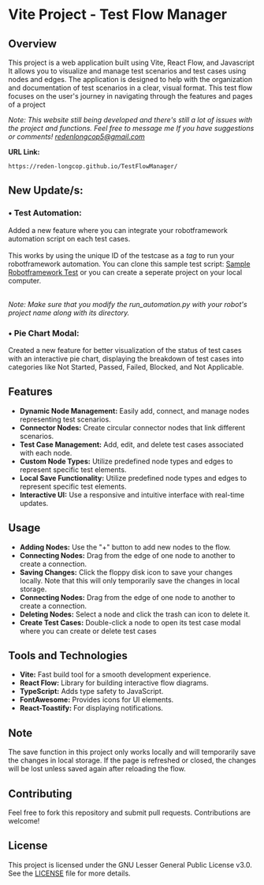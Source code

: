 <h1>Vite Project - Test Flow Manager</h1>

<h2>Overview</h2>
<p>This project is a web application built using Vite, React Flow, and Javascript It allows you to visualize and manage test scenarios and test cases using nodes and edges. The application is designed to help with the organization and documentation of test scenarios in a clear, visual format. This test flow focuses on the user's journey in navigating through the features and pages of a project</p>

<i>Note: This website still being developed and there's still a lot of issues with the project and functions. Feel free to message me If you have suggestions or comments! redenlongcop5@gmail.com</i>

<b>URL Link:</b>

<pre><code id='code-block'>https://reden-longcop.github.io/TestFlowManager/</code></pre>

<h2>New Update/s:</h2>
<span>
    <h3>• Test Automation:</h3> Added a new feature where you can integrate your robotframework automation script on each test cases.<br><br>
    This works by using the unique ID of the testcase as a <i>tag</i> to run your robotframework automation. You can clone this sample test script: <a href='https://github.com/Code-Me-N0t/Test-Login'>Sample Robotframework Test</a> or you can create a seperate project on your local computer.
    <br><br>
    <p><i>Note: Make sure that you modify the <em>run_automation.py</em> with your robot's project name along with its directory.</i></p>
</span>
<span>
    <h3>• Pie Chart Modal:</h3> Created a new feature for better visualization of the status of test cases with an interactive pie chart, displaying the breakdown of test cases into categories like Not Started, Passed, Failed, Blocked, and Not Applicable.
</span>

<h2>Features</h2>
<ul>
    <li><strong>Dynamic Node Management:</strong> Easily add, connect, and manage nodes representing test scenarios.</li>
    <li><strong>Connector Nodes:</strong> Create circular connector nodes that link different scenarios.</li>
    <li><strong>Test Case Management:</strong> Add, edit, and delete test cases associated with each node.</li>
    <li><strong>Custom Node Types:</strong>  Utilize predefined node types and edges to represent specific test elements.</li>
    <li><strong>Local Save Functionality:</strong>  Utilize predefined node types and edges to represent specific test elements.</li>
    <li><strong>Interactive UI:</strong> Use a responsive and intuitive interface with real-time updates.</li>
</ul>

<h2>Usage</h2>
<ul>
    <li><strong>Adding Nodes:</strong> Use the "+" button to add new nodes to the flow.</li>
    <li><strong>Connecting Nodes:</strong> Drag from the edge of one node to another to create a connection.</li>
    <li><strong>Saving Changes:</strong> Click the floppy disk icon to save your changes locally. Note that this will only temporarily save the changes in local storage.</li>
    <li><strong>Connecting Nodes:</strong> Drag from the edge of one node to another to create a connection.</li>
    <li><strong>Deleting Nodes:</strong> Select a node and click the trash can icon to delete it.</li>
    <li><strong>Create Test Cases:</strong> Double-click a node to open its test case modal where you can create or delete test cases</li>
</ul>

<h2>Tools and Technologies</h2>
<ul>
    <li><strong>Vite:</strong> Fast build tool for a smooth development experience.</li>
    <li><strong>React Flow:</strong> Library for building interactive flow diagrams.</li>
    <li><strong>TypeScript:</strong> Adds type safety to JavaScript.</li>
    <li><strong>FontAwesome:</strong> Provides icons for UI elements.</li>
    <li><strong>React-Toastify:</strong> For displaying notifications.</li>
</ul>

<h2>Note</h2>
<p>The save function in this project only works locally and will temporarily save the changes in local storage. If the page is refreshed or closed, the changes will be lost unless saved again after reloading the flow.</p>

<h2>Contributing</h2>
<p>Feel free to fork this repository and submit pull requests. Contributions are welcome!</p>

<h2>License</h2>
<p>This project is licensed under the GNU Lesser General Public License v3.0. See the <a href='https://github.com/Code-Me-N0t/Test_Flow_Manager-VITE/blob/main/LICENSE'>LICENSE</a> file for more details.</p>
